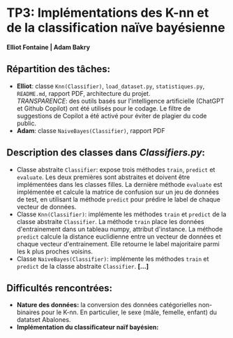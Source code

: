 # TP3: Implémentations des K-nn et de la classification naïve bayésienne

**Elliot Fontaine | Adam Bakry**



## Répartition des tâches:
- **Elliot**: classe `Knn(Classifier)`, `load_dataset.py`, `statistiques.py`, `README.md`, rapport PDF, architecture du projet.  
*TRANSPARENCE*: des outils basés sur l'intelligence artificielle (ChatGPT et Github Copilot) ont été utilisés pour le codage. Le filtre de suggestions de Copilot a été activé pour éviter de plagier du code public.
- **Adam**: classe `NaiveBayes(Classifier)`, rapport PDF

## Description des classes dans *Classifiers.py*:
- Classe abstraite `Classifier`: expose trois méthodes `train`, `predict` et `evaluate`. Les deux premières sont abstraites et doivent être implémentées dans les classes filles. La dernière méthode `evaluate` est implémentée et calcule la matrice de confusion sur un jeu de données de test, en utilisant la méthode `predict` pour prédire le label de chaque vecteur de données.
- Classe `Knn(Classifier)`: implémente les méthodes `train` et `predict` de la classe abstraite `Classifier`. La méthode `train` place les données d'entrainement dans un tableau numpy, attribut d'instance. La méthode `predict` calcule la distance euclidienne entre un vecteur de données et chaque vecteur d'entrainement. Elle retourne le label majoritaire parmi les k plus proches voisins. 
- Classe `NaiveBayes(Classifier)`: implémente les méthodes `train` et `predict` de la classe abstraite `Classifier`. **[...]**

## Difficultés rencontrées:
- **Nature des données:** la conversion des données catégorielles non-binaires pour le K-nn. En particulier, le sexe (mâle, femelle, enfant) du datatset Abalones.
- **Implémentation du classificateur naïf bayésien:**
